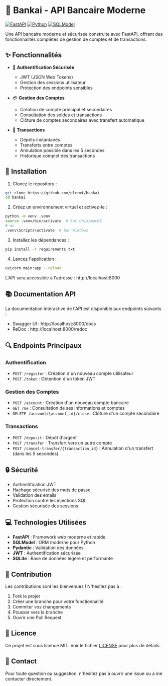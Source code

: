 # 🏦 Bankai - API Bancaire Moderne

[![FastAPI](https://img.shields.io/badge/FastAPI-005571?style=for-the-badge&logo=fastapi)](https://fastapi.tiangolo.com/)
[![Python](https://img.shields.io/badge/Python-3776AB?style=for-the-badge&logo=python&logoColor=white)](https://www.python.org/)
[![SQLModel](https://img.shields.io/badge/SQLModel-FF1709?style=for-the-badge&logo=sqlite&logoColor=white)](https://sqlmodel.tiangolo.com/)

Une API bancaire moderne et sécurisée construite avec FastAPI, offrant des fonctionnalités complètes de gestion de comptes et de transactions.

## ✨ Fonctionnalités

- 🔐 **Authentification Sécurisée**
  - JWT (JSON Web Tokens)
  - Gestion des sessions utilisateur
  - Protection des endpoints sensibles

- 💳 **Gestion des Comptes**
  - Création de compte principal et secondaires
  - Consultation des soldes et transactions
  - Clôture de comptes secondaires avec transfert automatique

- 💸 **Transactions**
  - Dépôts instantanés
  - Transferts entre comptes
  - Annulation possible dans les 5 secondes
  - Historique complet des transactions

## 🚀 Installation

1. Clonez le repository :
```bash
git clone https://github.com/elcrmt/bankai
cd bankai
```

2. Créez un environnement virtuel et activez-le :
```bash
python -m venv .venv
source .venv/bin/activate  # Sur Unix/macOS
# ou
.venv\Scripts\activate  # Sur Windows
```

3. Installez les dépendances :
```bash
pip install -r requirements.txt
```

4. Lancez l'application :
```bash
uvicorn main:app --reload
```

L'API sera accessible à l'adresse : http://localhost:8000

## 📚 Documentation API

La documentation interactive de l'API est disponible aux endpoints suivants :
- Swagger UI : http://localhost:8000/docs
- ReDoc : http://localhost:8000/redoc

## 🔍 Endpoints Principaux

### Authentification
- `POST /register` : Création d'un nouveau compte utilisateur
- `POST /token` : Obtention d'un token JWT

### Gestion des Comptes
- `POST /account` : Création d'un nouveau compte bancaire
- `GET /me` : Consultation de ses informations et comptes
- `DELETE /account/{account_id}/close` : Clôture d'un compte secondaire

### Transactions
- `POST /deposit` : Dépôt d'argent
- `POST /transfer` : Transfert vers un autre compte
- `POST /cancel-transfer/{transaction_id}` : Annulation d'un transfert (dans les 5 secondes)

## 🔒 Sécurité

- Authentification JWT
- Hachage sécurisé des mots de passe
- Validation des emails
- Protection contre les injections SQL
- Gestion sécurisée des sessions

## 💻 Technologies Utilisées

- **FastAPI** : Framework web moderne et rapide
- **SQLModel** : ORM moderne pour Python
- **Pydantic** : Validation des données
- **JWT** : Authentification sécurisée
- **SQLite** : Base de données légère et performante

## 🤝 Contribution

Les contributions sont les bienvenues ! N'hésitez pas à :
1. Fork le projet
2. Créer une branche pour votre fonctionnalité
3. Commiter vos changements
4. Pousser vers la branche
5. Ouvrir une Pull Request

## 📝 Licence

Ce projet est sous licence MIT. Voir le fichier [LICENSE](LICENSE) pour plus de détails.

## 📧 Contact

Pour toute question ou suggestion, n'hésitez pas à ouvrir une issue ou à me contacter directement.
